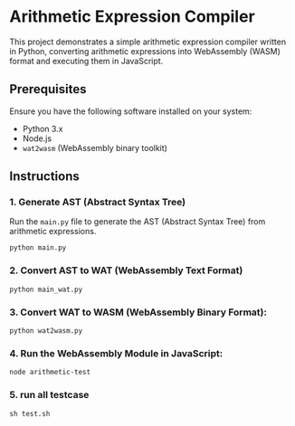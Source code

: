 # Arithmetic Expression Compiler

This project demonstrates a simple arithmetic expression compiler written in Python, converting arithmetic expressions into WebAssembly (WASM) format and executing them in JavaScript.

## Prerequisites

Ensure you have the following software installed on your system:

- Python 3.x
- Node.js
- `wat2wasm` (WebAssembly binary toolkit)

## Instructions

### 1. Generate AST (Abstract Syntax Tree)

Run the `main.py` file to generate the AST (Abstract Syntax Tree) from arithmetic expressions.

```
python main.py
```

### 2. Convert AST to WAT (WebAssembly Text Format)
```
python main_wat.py
```
### 3. Convert WAT to WASM (WebAssembly Binary Format):
```
python wat2wasm.py
```

### 4. Run the WebAssembly Module in JavaScript:
```
node arithmetic-test
```

### 5. run all testcase
```
sh test.sh
```
